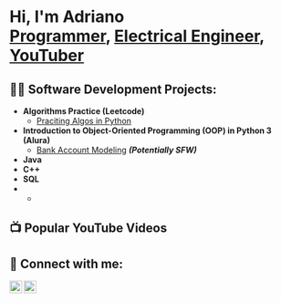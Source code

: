 <h1>Hi, I'm Adriano <br/><a href="https://github.com/Adrianovcj">Programmer</a>, <a href="https://www.linkedin.com/in/adriano-vasconcelos-correa-da-silva-junior-28573a168/">Electrical Engineer</a>, <a href="https://www.youtube.com/@foxjuniorrr">YouTuber</a></h1>

<h2>👨‍💻 Software Development Projects:</h2>

- <b>Algorithms Practice (Leetcode)</b>
  - [Praciting Algos in Python]()
- <b>Introduction to Object-Oriented Programming (OOP) in Python 3 (Alura)</b>
  - [Bank Account Modeling](https://) <b><i>(Potentially SFW)</b></i>
- <b>Java</b>
- <b>C++</b>
- <b>SQL<b>
-
  - 

<h2>📺 Popular YouTube Videos</h2>


<h2> 🤳 Connect with me:</h2>

[<img align="left" alt="Adriano | YouTube" width="22px" src="https://cdn.jsdelivr.net/npm/simple-icons@v3/icons/youtube.svg" />][youtube]
[<img align="left" alt="Adriano | LinkedIn" width="22px" src="https://cdn.jsdelivr.net/npm/simple-icons@v3/icons/linkedin.svg" />][linkedin]


[youtube]: https://www.youtube.com/@foxjuniorrr
[linkedin]: https://www.linkedin.com/in/adriano-vasconcelos-correa-da-silva-junior-28573a168/

<!--
**Adrianovcj/adrianovcj** is a ✨ _special_ ✨ repository because its `README.md` (this file) appears on your GitHub profile.

Here are some ideas to get you started:

- 🔭 I’m currently working on ...
- 🌱 I’m currently learning ...
- 👯 I’m looking to collaborate on ...
- 🤔 I’m looking for help with ...
- 💬 Ask me about ...
- 📫 How to reach me: ...
- 😄 Pronouns: ...
- ⚡ Fun fact: ...
-->
